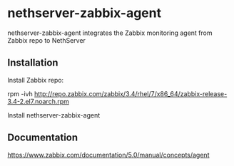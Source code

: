 # nethserver-zabbix-agent

nethserver-zabbix-agent integrates the Zabbix monitoring agent from Zabbix repo to NethServer

## Installation

Install Zabbix repo:

rpm -ivh http://repo.zabbix.com/zabbix/3.4/rhel/7/x86_64/zabbix-release-3.4-2.el7.noarch.rpm

Install nethserver-zabbix-agent

## Documentation

https://www.zabbix.com/documentation/5.0/manual/concepts/agent
